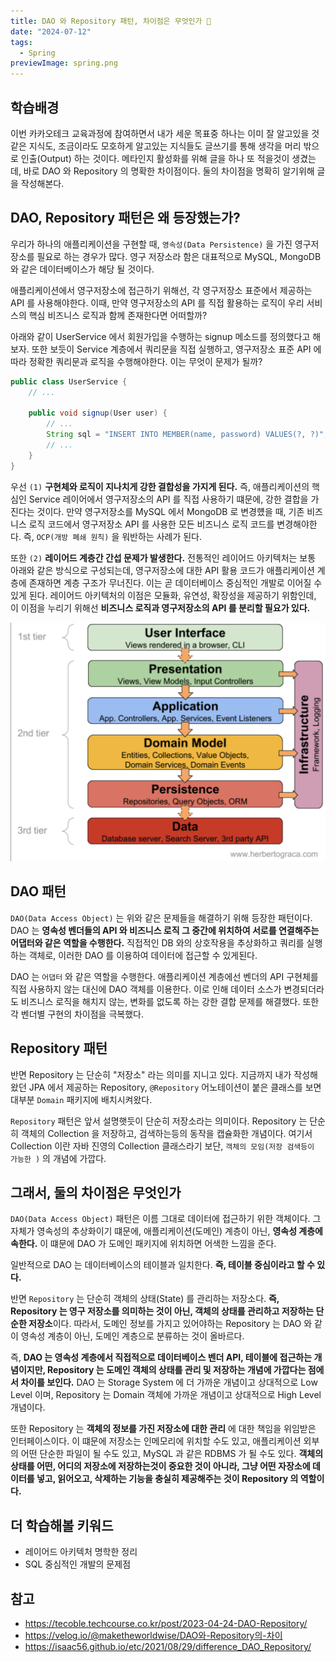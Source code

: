 ```yaml
---
title: DAO 와 Repository 패턴, 차이점은 무엇인가 🤷
date: "2024-07-12"
tags:
  - Spring
previewImage: spring.png
---
```


## 학습배경

이번 카카오테크 교육과정에 참여하면서 내가 세운 목표중 하나는 이미 잘 알고있을 것 같은 지식도, 조금이라도 모호하게 알고있는 지식들도 글쓰기를 통해 생각을 머리 밖으로 인출(Output) 하는 것이다. 메타인지 활성화를 위해 글을 하나 또 적을것이 생겼는데, 바로 DAO 와 Repository 의 명확한 차이점이다. 둘의 차이점을 명확히 알기위해 글을 작성해본다.

## DAO, Repository 패턴은 왜 등장했는가?

우리가 하나의 애플리케이션을 구현할 때, `영속성(Data Persistence)` 을 가진 영구저장소를 필요로 하는 경우가 많다. 영구 저장소라 함은 대표적으로 MySQL, MongoDB 와 같은 데이터베이스가 해당 될 것이다. 

애플리케이션에서 영구저장소에 접근하기 위해선, 각 영구저장소 표준에서 제공하는 API 를 사용해야한다. 이때, 만약 영구저장소의 API 를 직접 활용하는 로직이 우리 서비스의 핵심 비즈니스 로직과 함께 존재한다면 어떠할까?

아래와 같이 UserService 에서 회원가입을 수행하는 signup 메소드를 정의했다고 해보자. 또한 보듯이 Service 계층에서 쿼리문을 직접 실행하고, 영구저장소 표준 API 에 따라 정확한 쿼리문과 로직을 수행해야한다. 이는 무엇이 문제가 될까? 

~~~java
public class UserService {
    // ...

    public void signup(User user) {
        // ... 
        String sql = "INSERT INTO MEMBER(name, password) VALUES(?, ?)";
        // ... 
    }
}
~~~


우선 `(1)` **구현체와 로직이 지나치게 강한 결합성을 가지게 된다.** 즉, 애플리케이션의 핵심인 Service 레이어에서 영구저장소의 API 를 직접 사용하기 떄문에, 강한 결합을 가진다는 것이다. 만약 영구저장소를 MySQL 에서 MongoDB 로 변경헀을 때, 기존 비즈니스 로직 코드에서 영구저장소 API 를 사용한 모든 비즈니스 로직 코드를 변경해야한다. 즉, `OCP(개방 폐쇄 원칙)` 을 워반하는 사례가 된다.

또한 `(2)` **레이어드 계층간 간섭 문제가 발생한다.** 전통적인 레이어드 아키텍처는 보통 아래와 같은 방식으로 구성되는데, 영구저장소에 대한 API 활용 코드가 애플리케이션 계층에 존재하면 계층 구조가 무너진다. 이는 곧 데이터베이스 중심적인 개발로 이어질 수 있게 된다. 레이어드 아키텍처의 이점은 모듈화, 유연성, 확장성을 제공하기 위함인데, 이 이점을 누리기 위해선 **비즈니스 로직과 영구저장소의 API 를 분리할 필요가 있다.**

![alt text](image.png)

## DAO 패턴

`DAO(Data Access Object)` 는 위와 같은 문제들을 해결하기 위해 등장한 패턴이다. DAO 는 **영속성 벤더들의 API 와 비즈니스 로직 그 중간에 위치하여 서로를 연결해주는 어댑터와 같은 역할을 수행한다.** 직접적인 DB 와의 상호작용을 추상화하고 쿼리를 실행하는 객체로, 이러한 DAO 를 이용하여 데이터에 접근할 수 있게된다.

DAO 는 `어댑터` 와 같은 역할을 수행한다. 애플리케이션 계층에선 벤더의 API 구현체를 직접 사용하지 않는 대신에 DAO 객체를 이용한다. 이로 인해 데이터 소스가 변경되더라도 비즈니스 로직을 해치지 않는, 변화를 없도록 하는 강한 결합 문제를 해결했다. 또한 각 벤더별 구현의 차이점을 극복했다.

## Repository 패턴

반면 Repository 는 단순히 "저장소" 라는 의미를 지니고 있다. 지금까지 내가 작성해왔던 JPA 에서 제공하는 Repository, `@Repository` 어노테이션이 붙은 클래스를 보면 대부분 `Domain` 패키지에 배치시켜왔다. 

`Repository` 패턴은 앞서 설명햇듯이 단순히 저장소라는 의미이다. Repository 는 단순히 객체의 Collection 을 저장하고, 검색하는등의 동작을 캡슐화한 개념이다. 여기서 Collection 이란 자바 진영의 Collection 클래스라기 보단, `객체의 모임(저장 검색등이 가능한 )` 의 개념에 가깝다.

## 그래서, 둘의 차이점은 무엇인가

`DAO(Data Access Object)` 패턴은 이름 그대로 데이터에 접근하기 위한 객체이다. 그 자체가 영속성의 추상화이기 떄문에, 애플리케이션(도메인) 계층이 아닌, **영속성 계층에 속한다.** 이 떄문에 DAO 가 도메인 패키지에 위치하면 어색한 느낌을 준다. 

일반적으로 DAO 는 데이터베이스의 테이블과 일치한다. **즉, 테이블 중심이라고 할 수 있다.**

반면 `Repository` 는 단순히 객체의 상태(State) 를 관리하는 저장소다. **즉, Repository 는 영구 저장소를 의미하는 것이 아닌, 객체의 상태를 관리하고 저장하는 단순한 저장소**이다. 따라서, 도메인 정보를 가지고 있어야하는 Repository 는 DAO 와 같이 영속성 계층이 아닌, 도메인 계층으로 분류하는 것이 올바르다.

즉, **DAO 는 영속성 계층에서 직접적으로 데이터베이스 벤더 API, 테이블에 접근하는 개념이지만, Repository 는 도메인 객체의 상태를 관리 및 저장하는 개념에 가깝다는 점에서 차이를 보인다.** DAO 는 Storage System 에 더 가까운 개념이고 상대적으로 Low Level 이며, Repository 는 Domain 객체에 가까운 개념이고 상대적으로 High Level 개념이다. 

또한 Repository 는 **객체의 정보를 가진 저장소에 대한 관리** 에 대한 책임을 위임받은 인터페이스이다. 이 떄문에 저장소는 인메모리에 위치할 수도 있고, 애플리케이션 외부의 어떤 단순한 파일이 될 수도 있고, MySQL 과 같은 RDBMS 가 될 수도 있다. **객체의 상태를 어떤, 어디의 저장소에 저장하는것이 중요한 것이 아니라, 그냥 어떤 자장소에 데이터를 넣고, 읽어오고, 삭제하는 기능을 충실히 제공해주는 것이 Repository 의 역할이다.**


## 더 학습해볼 키워드

- 레이어드 아키텍처 명학한 정리
- SQL 중심적인 개발의 문제점

## 참고 

- https://tecoble.techcourse.co.kr/post/2023-04-24-DAO-Repository/
- https://velog.io/@maketheworldwise/DAO와-Repository의-차이
- https://isaac56.github.io/etc/2021/08/29/difference_DAO_Repository/